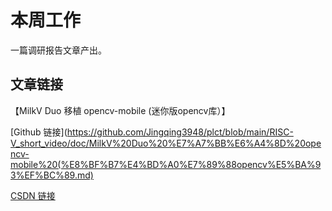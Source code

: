 # 本周工作

一篇调研报告文章产出。

## 文章链接

【MilkV Duo 移植 opencv-mobile (迷你版opencv库）】

[Github 链接](https://github.com/Jingqing3948/plct/blob/main/RISC-V_short_video/doc/MilkV%20Duo%20%E7%A7%BB%E6%A4%8D%20opencv-mobile%20(%E8%BF%B7%E4%BD%A0%E7%89%88opencv%E5%BA%93%EF%BC%89.md)

[CSDN 链接](http://t.csdnimg.cn/DWwQJ)

